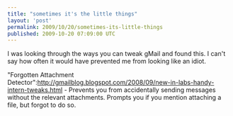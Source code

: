```yaml
---
title: "sometimes it's the little things"
layout: 'post'
permalink: 2009/10/20/sometimes-its-little-things
published: 2009-10-20 07:09:00 UTC
---
```

I was looking through the ways you can tweak gMail and found this. I can't say how often it would have prevented me from looking like an idiot.

&quot;Forgotten Attachment Detector&quot;:http://gmailblog.blogspot.com/2008/09/new-in-labs-handy-intern-tweaks.html - Prevents you from accidentally sending messages without the relevant attachments. Prompts you if you mention attaching a file, but forgot to do so.
